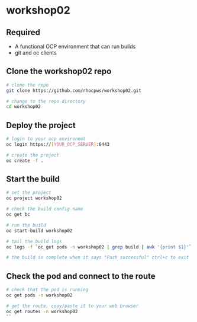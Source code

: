 # workshop02

## Required
* A functional OCP environment that can run builds
* git and oc clients

## Clone the workshop02 repo
```sh
# clone the repo
git clone https://github.com/rhocpws/workshop02.git

# change to the repo directory
cd workshop02
```

## Deploy the project
```sh
# login to your ocp environemt
oc login https://[YOUR_OCP_SERVER]:6443

# create the project
oc create -f .
```

## Start the build
```sh
# set the project
oc project workshop02

# check the build config name
oc get bc

# run the build
oc start-build workshop02

# tail the build logs
oc logs -f `oc get pods -n workshop02 | grep build | awk '{print $1}'`

# the build is complete when it says "Push successful" ctrl+c to exit
```

## Check the pod and connect to the route
```sh
# check that the pod is running
oc get pods -n workshop02

# get the route, copy/paste it to your web browser
oc get routes -n workshop02
``
